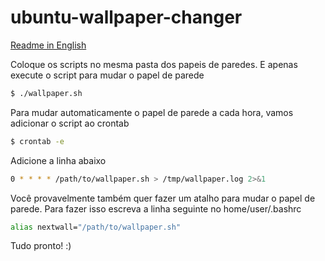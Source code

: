 # ubuntu-wallpaper-changer
[Readme in English](https://github.com/estevaofon/ubuntu-wallpaper-changer/blob/master/README-ENGLISH.md)

Coloque os scripts no mesma pasta dos papeis de paredes.
E apenas execute o script para mudar o papel de parede
```bash
$ ./wallpaper.sh
```
Para mudar automaticamente o papel de parede a cada hora, vamos adicionar o script ao crontab
```bash
$ crontab -e 
```
Adicione a linha abaixo 
```bash
0 * * * * /path/to/wallpaper.sh > /tmp/wallpaper.log 2>&1
```
Você provavelmente também quer fazer um atalho para mudar o papel de parede. Para fazer isso escreva a linha seguinte no home/user/.bashrc
```bash
alias nextwall="/path/to/wallpaper.sh"
```
Tudo pronto! :)
